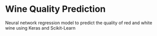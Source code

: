 # Wine Quality Prediction

Neural network regression model to predict the quality of red and white wine using Keras and Scikit-Learn
